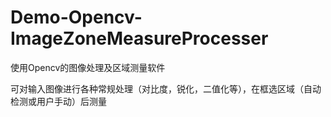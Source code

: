 # Demo-Opencv-ImageZoneMeasureProcesser
 使用Opencv的图像处理及区域测量软件

可对输入图像进行各种常规处理（对比度，锐化，二值化等），在框选区域（自动检测或用户手动）后测量